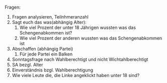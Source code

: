 

Fragen:
1. Fragen analysieren, Teilnhmeranzahl
2. Sagt euch das was(abhängig Alter):
	1. Wie viel Prozent der unter 18 Jährigen wussten was das Schengenabkommen ist?
	2. Wie viel Prozent der anderen wussten was das Schengenabkommen ist
3. Abschaffen (abhängig Partei)
	1. Für jede Partei ein Balken
4. Sonntagsfrage nach Wahlberechtigt und nicht Wichtahlberechtigt
5. SA bezgl. Alter
6. Einverständnis bzgl. Wahlberechtigung
7. Wie viele Leute die, die Linke angeklickt haben unter 18 sind?
